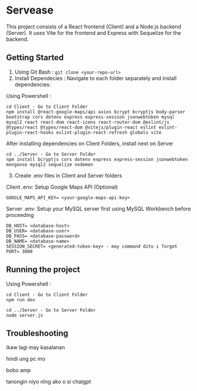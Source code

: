
# Servease

This project consists of a React frontend (Client) and a Node.js backend (Server). It uses Vite for the frontend and Express with Sequelize for the backend.

## Getting Started
1. Using Git Bash : `git clone <your-repo-url>`
2. Install Dependecies : Navigate to each folder separately and install dependencies:
   
Using Powershell : 
```
cd Client - Go to Client Folder
npm install @react-google-maps/api axios bcrypt bcryptjs body-parser bootstrap cors dotenv express express-session jsonwebtoken mysql mysql2 react react-dom react-icons react-router-dom @eslint/js @types/react @types/react-dom @vitejs/plugin-react eslint eslint-plugin-react-hooks eslint-plugin-react-refresh globals vite
```
After installing dependencies on Client Folders, install next on Server
```
cd ../Server - Go to Server Folder
npm install bcryptjs cors dotenv express express-session jsonwebtoken mongoose mysql2 sequelize nodemon
```
3. Create .env files in Client and Server folders

Client .env: Setup Google Maps API (Optional)

 `GOOGLE_MAPS_API_KEY= <your-google-maps-api-key>`

Server .env: Setup your MySQL server first using MySQL Workbench before proceeding 
 ```
DB_HOST= <database-host>
DB_USER= <database-user>
DB_PASS= <database-password>
DB_NAME= <database-name>
SESSION_SECRET= <generated-token-key> - may command dito i forgot
PORT= 3000

```
## Running the project
Using Powershell : 
```
cd Client - Go to Client Folder
npm run dev
```
```
cd ../Server - Go to Server Folder
node server.js
```

## Troubleshooting
ikaw lagi may kasalanan

hindi ung pc mo

bobo amp

tanongin niyo nlng ako o si chatgpt
